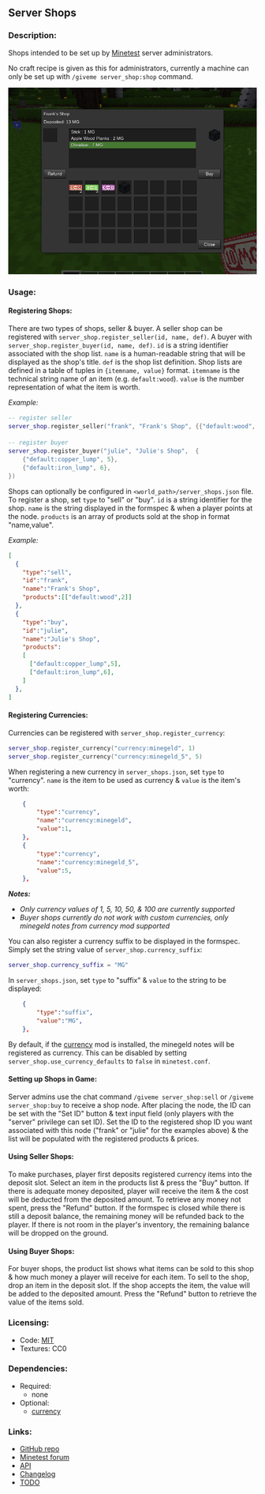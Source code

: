 ## Server Shops

### Description:

Shops intended to be set up by [Minetest](https://www.minetest.net/) server administrators.

No craft recipe is given as this for administrators, currently a machine can only be set up with `/giveme server_shop:shop` command.

![screenshot](screenshot.png)

### Usage:

#### Registering Shops:

There are two types of shops, seller & buyer. A seller shop can be registered with `server_shop.register_seller(id, name, def)`. A buyer with `server_shop.register_buyer(id, name, def)`. `id` is a string identifier associated with the shop list. `name` is a human-readable string that will be displayed as the shop's title. `def` is the shop list definition. Shop lists are defined in a table of tuples in `{itemname, value}` format. `itemname` is the technical string name of an item (e.g. `default:wood`). `value` is the number representation of what the item is worth.

*Example:*
```lua
-- register seller
server_shop.register_seller("frank", "Frank's Shop", {{"default:wood", 2}})

-- register buyer
server_shop.register_buyer("julie", "Julie's Shop",  {
	{"default:copper_lump", 5},
	{"default:iron_lump", 6},
})
```

Shops can optionally be configured in `<world_path>/server_shops.json` file. To register a shop, set `type` to "sell" or "buy". `id` is a string identifier for the shop. `name` is the string displayed in the formspec & when a player points at the node. `products` is an array of products sold at the shop in format "name,value".

*Example:*
```json
[
  {
    "type":"sell",
    "id":"frank",
    "name":"Frank's Shop",
    "products":[["default:wood",2]]
  },
  {
    "type":"buy",
    "id":"julie",
    "name":"Julie's Shop",
    "products":
    [
      ["default:copper_lump",5],
      ["default:iron_lump",6],
    ]
  },
]
```

#### Registering Currencies:

Currencies can be registered with `server_shop.register_currency`:
```lua
server_shop.register_currency("currency:minegeld", 1)
server_shop.register_currency("currency:minegeld_5", 5)
```

When registering a new currency in `server_shops.json`, set `type` to "currency". `name` is the item to be used as currency & `value` is the item's worth:
```json
	{
		"type":"currency",
		"name":"currency:minegeld",
		"value":1,
	},
	{
		"type":"currency",
		"name":"currency:minegeld_5",
		"value":5,
	},
```

***Notes:***
- *Only currency values of 1, 5, 10, 50, & 100 are currently supported*
- *Buyer shops currently do not work with custom currencies, only minegeld notes from currency mod supported*

You can also register a currency suffix to be displayed in the formspec. Simply set the string value of `server_shop.currency_suffix`:

```lua
server_shop.currency_suffix = "MG"
```

In `server_shops.json`, set `type` to "suffix" & `value` to the string to be displayed:
```json
	{
		"type":"suffix",
		"value":"MG",
	},
```

By default, if the [currency][mod.currency] mod is installed, the minegeld notes will be registered as currency. This can be disabled by setting `server_shop.use_currency_defaults` to `false` in `minetest.conf`.

#### Setting up Shops in Game:

Server admins use the chat command `/giveme server_shop:sell` or `/giveme server_shop:buy` to receive a shop node. After placing the node, the ID can be set with the "Set ID" button & text input field (only players with the "server" privilege can set ID). Set the ID to the registered shop ID you want associated with this node ("frank" or "julie" for the examples above) & the list will be populated with the registered products & prices.

#### Using Seller Shops:

To make purchases, player first deposits registered currency items into the deposit slot. Select an item in the products list & press the "Buy" button. If there is adequate money deposited, player will receive the item & the cost will be deducted from the deposited amount. To retrieve any money not spent, press the "Refund" button. If the formspec is closed while there is still a deposit balance, the remaining money will be refunded back to the player. If there is not room in the player's inventory, the remaining balance will be dropped on the ground.

#### Using Buyer Shops:

For buyer shops, the product list shows what items can be sold to this shop & how much money a player will receive for each item. To sell to the shop, drop an item in the deposit slot. If the shop accepts the item, the value will be added to the deposited amount. Press the "Refund" button to retrieve the value of the items sold.

### Licensing:

- Code: [MIT](LICENSE.txt)
- Textures: CC0

### Dependencies:

- Required:
  - none
- Optional:
  - [currency][mod.currency]

### Links:

- [GitHub repo](https://github.com/AntumMT/mod-server_shop)
- [Minetest forum](https://forum.minetest.net/viewtopic.php?t=26645)
- [API](https://antummt.github.io/mod-server_shop/docs/api.html)
- [Changelog](changelog.txt)
- [TODO](TODO.txt)


[mod.currency]: https://forum.minetest.net/viewtopic.php?t=21339
